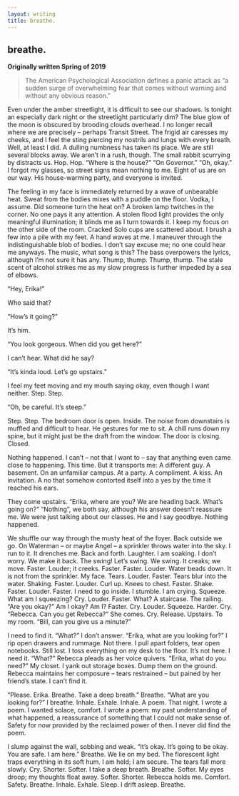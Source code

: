 ```yaml
---
layout: writing
title: breathe.
---
```


## breathe.

__Originally written Spring of 2019__

<blockquote>The American Psychological Association defines a panic attack as “a sudden surge of overwhelming fear that comes without warning and without any obvious reason.”</blockquote>

Even under the amber streetlight, it is difficult to see our shadows. Is tonight an especially dark night or the streetlight particularly dim? The blue glow of the moon is obscured by brooding clouds overhead. I no longer recall where we are precisely – perhaps Transit Street. The frigid air caresses my cheeks, and I feel the sting piercing my nostrils and lungs with every breath. Well, at least I did. A dulling numbness has taken its place. We are still several blocks away. We aren’t in a rush, though. The small rabbit scurrying by distracts us. Hop. Hop. “Where is the house?” “On Governor.” “Oh, okay.” I forgot my glasses, so street signs mean nothing to me. Eight of us are on our way. His house-warming party, and everyone is invited.

The feeling in my face is immediately returned by a wave of unbearable heat. Sweat from the bodies mixes with a puddle on the floor. Vodka, I assume. Did someone turn the heat on? A broken lamp twitches in the corner. No one pays it any attention. A stolen flood light provides the only meaningful illumination; it blinds me as I turn towards it. I keep my focus on the other side of the room. Cracked Solo cups are scattered about. I brush a few into a pile with my feet. A hand waves at me. I maneuver through the indistinguishable blob of bodies. I don’t say excuse me; no one could hear me anyways. The music, what song is this? The bass overpowers the lyrics, although I’m not sure it has any. Thump, thump. Thump, thump. The stale scent of alcohol strikes me as my slow progress is further impeded by a sea of elbows.

“Hey, Erika!”

Who said that?

“How’s it going?”

It’s him.

“You look gorgeous. When did you get here?”

I can’t hear. What did he say?

“It’s kinda loud. Let’s go upstairs.”

I feel my feet moving and my mouth saying okay, even though I want neither. Step. Step.

“Oh, be careful. It’s steep.”

Step. Step. The bedroom door is open. Inside. The noise from downstairs is muffled and difficult to hear. He gestures for me to sit. A chill runs down my spine, but it might just be the draft from the window. The door is closing. Closed.

Nothing happened. I can’t – not that I want to – say that anything even came close to happening. This time. But it transports me: A different guy. A basement. On an unfamiliar campus. At a party. A compliment. A kiss. An invitation. A no that somehow contorted itself into a yes by the time it reached his ears.

They come upstairs. “Erika, where are you? We are heading back. What’s going on?” “Nothing”, we both say, although his answer doesn’t reassure me. We were just talking about our classes. He and I say goodbye. Nothing happened.

We shuffle our way through the musty heat of the foyer. Back outside we go. On Waterman – or maybe Angel – a sprinkler throws water into the sky. I run to it. It drenches me. Back and forth. Laughter. I am soaking. I don’t worry. We make it back. The swing! Let’s swing. We swing. It creaks; we move. Faster. Louder; it creeks. Faster. Faster. Louder. Water beads down. It is not from the sprinkler. My face. Tears. Louder. Faster. Tears blur into the water. Shaking. Faster. Louder. Curl up. Knees to chest. Faster. Shake. Faster. Louder. Faster. I need to go inside. I stumble. I am crying. Squeeze. What am I squeezing? Cry. Louder. Faster. What? A staircase. The railing. “Are you okay?” Am I okay? Am I? Faster. Cry. Louder. Squeeze. Harder. Cry. “Rebecca. Can you get Rebecca?” She comes. Cry. Release. Upstairs. To my room. “Bill, can you give us a minute?”

I need to find it. “What?” I don’t answer. “Erika, what are you looking for?” I rip open drawers and rummage. Not there. I pull apart folders, tear open notebooks. Still lost. I toss everything on my desk to the floor. It’s not here. I need it. “What?” Rebecca pleads as her voice quivers. “Erika, what do you need?” My closet. I yank out storage boxes. Dump them on the ground. Rebecca maintains her composure – tears restrained – but pained by her friend’s state. I can’t find it.

“Please. Erika. Breathe. Take a deep breath.” Breathe. “What are you looking for?” I breathe. Inhale. Exhale. Inhale. A poem. That night. I wrote a poem. I wanted solace, comfort. I wrote a poem: my past understanding of what happened, a reassurance of something that I could not make sense of. Safety for now provided by the reclaimed power of then. I never did find the poem.

I slump against the wall, sobbing and weak. “It’s okay. It’s going to be okay. You are safe. I am here.” Breathe. We lie on my bed. The florescent light traps everything in its soft hum. I am held; I am secure. The tears fall more slowly. Cry. Shorter. Softer. I take a deep breath. Breathe. Softer. My eyes droop; my thoughts float away. Softer. Shorter. Rebecca holds me. Comfort. Safety. Breathe. Inhale. Exhale. Sleep. I drift asleep. Breathe.
